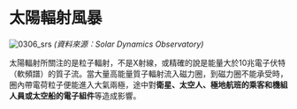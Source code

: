 # 太陽輻射風暴

![0306_srs](./static/0306_srs.jpg)
*(資料來源︰Solar Dynamics Observatory)*

太陽輻射所關注的是粒子輻射，不是X射線，或精確的說是能量大於10兆電子伏特（軟頻譜）的質子流。當大量高能量質子輻射流入磁力圈，到磁力圈不能承受時，圈內帶電荷粒子便能進入大氣兩極，途中對**衛星、太空人、極地航班的乘客和機組人員或太空船的電子組件**等造成影響。

